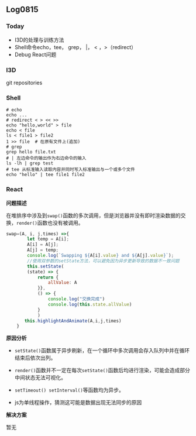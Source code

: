 ## Log0815

### Today

- I3D的处理与训练方法
- Shell命令echo，tee， grep， |， < ，>（redirect）
- Debug React问题

### I3D

git repositories

### Shell

```shell 
# echo
echo ...
# redirect < > << >> 
echo "hello,world" > file
echo < file
ls < file1 > file2
1 >> file  # 在原有文件上(追加)
# grep
grep hello file.txt
# | 左边命令的输出作为右边命令的输入
ls -lh | grep test 
# tee 从标准输入读取内容并同时写入标准输出与一个或多个文件
echo "hello" | tee file1 file2
```

### React

**问题描述**

在堆排序中涉及到`swap()`函数的多次调用，但是浏览器并没有即时渲染数据的交换，`render()`函数也没有被调用。

```js
swap=(A, i, j,times) =>{
        let temp = A[i];
        A[i] = A[j];
        A[j] = temp;
        console.log(`Swapping ${A[i].value} and ${A[j].value}`);
        //使用双参数的setState方法，可以避免因为异步更新导致的数据不一致问题
        this.setState(
        (state) => {
            return {
                allValue: A
            }},
            () => {
                console.log("交换完成")
                console.log(this.state.allValue)
            }
            )
       this.highlightAndAnimate(A,i,j,times)
    }
```

**原因分析**

- `setState()`函数属于异步刷新，在一个循环中多次调用会存入队列中并在循环结束后依次出列。
- `render()`函数并不一定在每次`setState()`函数后均进行渲染，可能会造成部分中间状态无法可视化。

- `setTimeout() setInterval()`等函数均为异步。
- js为单线程操作，猜测这可能是数据出现无法同步的原因

**解决方案**

暂无